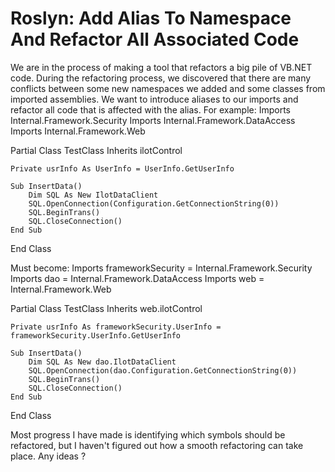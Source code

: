 
# Roslyn: Add Alias To Namespace And Refactor All Associated Code

We are in the process of making a tool that refactors a big pile of VB.NET code. During the refactoring process, we discovered that there are many conflicts between some new namespaces we added and some classes from imported assemblies. We want to introduce aliases to our imports and refactor all code that is affected with the alias.
For example:
Imports Internal.Framework.Security
Imports Internal.Framework.DataAccess
Imports Internal.Framework.Web

Partial Class TestClass
    Inherits ilotControl

    Private usrInfo As UserInfo = UserInfo.GetUserInfo

    Sub InsertData()
        Dim SQL As New IlotDataClient
        SQL.OpenConnection(Configuration.GetConnectionString(0))
        SQL.BeginTrans()
        SQL.CloseConnection()
    End Sub

End Class

Must become:
Imports frameworkSecurity = Internal.Framework.Security
Imports dao = Internal.Framework.DataAccess
Imports web = Internal.Framework.Web

Partial Class TestClass
    Inherits web.ilotControl

    Private usrInfo As frameworkSecurity.UserInfo = frameworkSecurity.UserInfo.GetUserInfo

    Sub InsertData()
        Dim SQL As New dao.IlotDataClient
        SQL.OpenConnection(dao.Configuration.GetConnectionString(0))
        SQL.BeginTrans()
        SQL.CloseConnection()
    End Sub

End Class

Most progress I have made is identifying which symbols should be refactored, but I haven't figured out how a smooth refactoring can take place. Any ideas ?

        